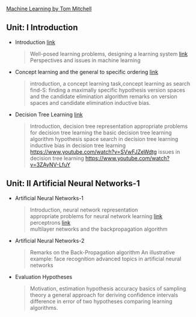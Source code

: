  [Machine Learning by Tom Mitchell](https://www.cin.ufpe.br/~cavmj/Machine%20-%20Learning%20-%20Tom%20Mitchell.pdf)

## Unit: I Introduction 
 - Introduction [link](https://medium.com/analytics-vidhya/an-introduction-to-machine-learning-574bafa6fc66)  
   > Well-posed learning problems, designing a learning system [link](https://medium.datadriveninvestor.com/3-steps-introduction-to-machine-learning-and-design-of-a-learning-system-bd12b65aa50c) </br>
   > Perspectives and issues in machine learning
 - Concept learning and the general to specific ordering [link](https://medium.com/@pralhad2481/chapter-2-concept-learning-part-2-d8aa0761143e)
   > introduction, a concept learning task,concept learning as search
   > find-S: finding a maximally specific hypothesis
   > version spaces and the candidate elimination algorithm
   > remarks on version spaces and candidate elimination
   > inductive bias.
 - Decision Tree Learning [link](https://medium.com/@MrBam44/decision-trees-91f61a42c724)
   > Introduction, decision tree representation
   > appropriate problems for decision tree learning
   > the basic decision tree learning algorithm
   > hypothesis space search in decision tree learning <br>
   > inductive bias in decision tree learning <br> https://www.youtube.com/watch?v=SVwFJZeWdtg
   > issues in decision tree learning https://www.youtube.com/watch?v=3ZAyNV-LfuY
   
## Unit: II Artificial Neural Networks-1
 - Artificial Neural Networks-1
   > Introduction, neural network representation<br>
   > appropriate problems for neural network learning [link](https://www.youtube.com/watch?v=i8rGS6nZTEk)<br>
   > perceptrons [link](https://www.youtube.com/watch?v=ktGm0WCoQOg)<br>
   > multilayer networks and the backpropagation algorithm
 - Artificial Neural Networks-2
   > Remarks on the Back-Propagation algorithm
   > An illustrative example: face recognition
   > advanced topics in artificial neural networks
 - Evaluation Hypotheses
   > Motivation, estimation hypothesis accuracy
   > basics of sampling theory
   > a general approach for deriving confidence intervals
   > difference in error of two hypotheses
comparing learning algorithms.
